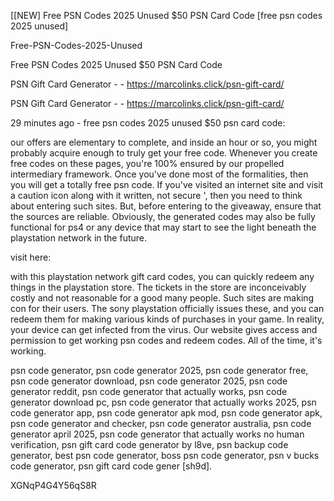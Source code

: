 [[NEW] Free PSN Codes 2025 Unused $50 PSN Card Code [free psn codes 2025 unused]

Free-PSN-Codes-2025-Unused

Free PSN Codes 2025 Unused $50 PSN Card Code

PSN Gift Card Generator - - https://marcolinks.click/psn-gift-card/

PSN Gift Card Generator - - https://marcolinks.click/psn-gift-card/

29 minutes ago - free psn codes 2025 unused $50 psn card code:

our offers are elementary to complete, and inside an hour or so, you might probably acquire enough to truly get your free code. Whenever you create free codes on these pages, you're 100% ensured by our propelled intermediary framework. Once you've done most of the formalities, then you will get a totally free psn code. If you've visited an internet site and visit a caution icon along with it written, not secure ', then you need to think about entering such sites. But, before entering to the giveaway, ensure that the sources are reliable. Obviously, the generated codes may also be fully functional for ps4 or any device that may start to see the light beneath the playstation network in the future.

visit here:

with this playstation network gift card codes, you can quickly redeem any things in the playstation store. The tickets in the store are inconceivably costly and not reasonable for a good many people. Such sites are making con for their users. The sony playstation officially issues these, and you can redeem them for making various kinds of purchases in your game. In reality, your device can get infected from the virus. Our website gives access and permission to get working psn codes and redeem codes. All of the time, it's working.

psn code generator, psn code generator 2025, psn code generator free, psn code generator download, psn code generator 2025, psn code generator reddit, psn code generator that actually works, psn code generator download pc, psn code generator that actually works 2025, psn code generator app, psn code generator apk mod, psn code generator apk, psn code generator and checker, psn code generator australia, psn code generator april 2025, psn code generator that actually works no human verification, psn gift card code generator by l8ve, psn backup code generator, best psn code generator, boss psn code generator, psn v bucks code generator, psn gift card code gener [sh9d].

XGNqP4G4Y56qS8R

